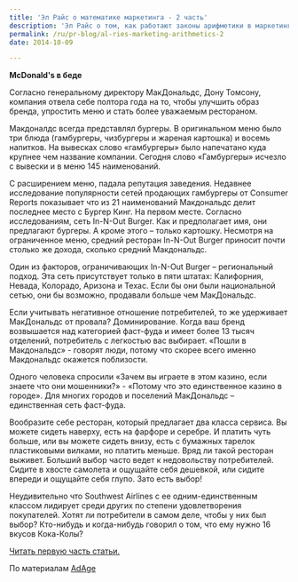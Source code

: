 ```yaml
---
title: 'Эл Райс о математике маркетинга - 2 часть'
description: 'Эл Райс о том, как работают законы арифметики в маркетинге McDonald&#039;s в беде Согласно генеральному директору МакДональдс, Дону Томсону, компания отвела себе полтора года на то, чтобы улучшить образ бренда, упростить меню и стать более уважаемым рестораном.'
permalink: /ru/pr-blog/al-ries-marketing-arithmetics-2
date: 2014-10-09

---
```


<strong>McDonald's в беде</strong>

Согласно генеральному директору МакДональдс, Дону Томсону, компания отвела себе полтора года на то, чтобы улучшить образ бренда, упростить меню и стать более уважаемым рестораном.

Макдоналдс всегда представлял бургеры. В оригинальном меню было три блюда (гамбургеры, чизбургеры и жареная картошка) и восемь напитков. На вывесках слово «гамбургеры» было напечатано куда крупнее чем название компании. Сегодня слово «Гамбургеры» исчезло с вывески и в меню 145 наименований.

С расширением меню, падала репутация заведения. Недавнее исследование популярности  сетей продающих гамбургеры от Consumer Reports показывает что из 21 наименований Макдональдс делит последнее место с Бургер Кинг. На первом месте. Согласно исследованиям, сеть In-N-Out Burger. Как и предполагает имя, они предлагают бургеры. А кроме этого – только картошку.  Несмотря на ограниченное меню, средний ресторан In-N-Out Burger приносит почти столько же дохода, сколько средний Макдональдс.

Один из факторов, ограничивающих In-N-Out Burger – региональный подход. Эта сеть присутствует только в пяти штатах: Калифорния, Невада, Колорадо, Аризона и Техас. Если бы они были национальной сетью, они бы возможно, продавали больше чем МакДональдс.

Если учитывать негативное отношение потребителей, то же удерживает МакДональдс от провала? Доминирование. Когда ваш бренд возвышается над категорией фаст-фуда и имеет более 13 тысяч отделений, потребитель с легкостью вас выбирает. «Пошли в Макдональдс» - говорят люди, потому что скорее всего именно Макдональдс окажется поблизости.

Одного человека спросили «Зачем вы играете в этом казино, если знаете что они мошенники?» - «Потому что это единственное казино в городе». Для многих городов и поселений МакДональдс – единственная сеть фаст-фуда.

Вообразите себе ресторан, который предлагает два класса сервиса. Вы можете сидеть наверху, есть на фарфоре и серебре. И платить чуть больше, или вы можете сидеть внизу, есть с бумажных тарелок пластиковыми вилками, но платить меньше. Вряд ли такой ресторан выживет. Больший выбор часто ведет к недовольству потребителей. Сидите в хвосте самолета и ощущайте себя дешевкой, или сидите впереди и ощущайте себя глупо. Зато есть выбор!

Неудивительно что Southwest Airlines с ее одним-единственным классом лидирует среди других по степени удовлетворения покупателей. Хотят ли потребители в самом деле, чтобы у них был выбор? Кто-нибудь и когда-нибудь говорил о том, что ему нужно 16 вкусов Кока-Колы?

<a href="/ru/pr-blog/al-ries-marketing-arithmetics">Читать первую часть статьи.</a>

По материалам <a href="https://adage.com/article/al-ries/marketing-world-equals-fourths/295251/">AdAge</a>

